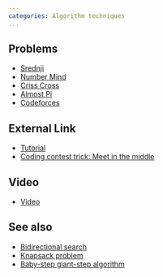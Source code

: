 ```yaml
---
categories: Algorithm techniques
...
```


## Problems
- [Srednji](https://open.kattis.com/problems/srednji)
- [Number Mind](https://projecteuler.net/problem=185)
- [Criss Cross](https://projecteuler.net/problem=166)
- [Almost Pi](https://projecteuler.net/problem=461)
- [Codeforces](http://codeforces.com/problemset/tags/meet-in-the-middle?order=BY_SOLVED_DESC)
## External Link
- [Tutorial](https://www.geeksforgeeks.org/meet-in-the-middle/)
- [Coding contest trick: Meet in the middle](https://www.infoarena.ro/blog/meet-in-the-middle)
## Video
- [Video](https://www.youtube.com/watch?v=57SUNQL4JFA)
## See also
- [Bidirectional search]()
- [Knapsack problem]()
- [Baby-step giant-step algorithm]()

